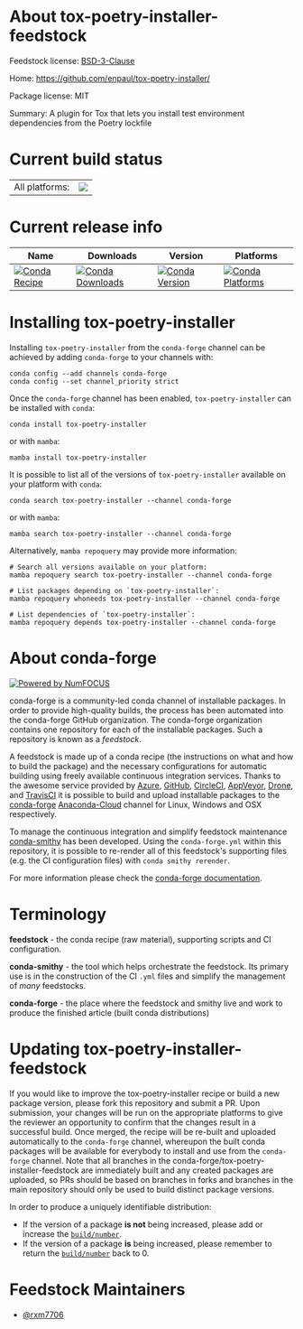 About tox-poetry-installer-feedstock
====================================

Feedstock license: [BSD-3-Clause](https://github.com/conda-forge/tox-poetry-installer-feedstock/blob/main/LICENSE.txt)

Home: https://github.com/enpaul/tox-poetry-installer/

Package license: MIT

Summary: A plugin for Tox that lets you install test environment dependencies from the Poetry lockfile

Current build status
====================


<table><tr><td>All platforms:</td>
    <td>
      <a href="https://dev.azure.com/conda-forge/feedstock-builds/_build/latest?definitionId=18754&branchName=main">
        <img src="https://dev.azure.com/conda-forge/feedstock-builds/_apis/build/status/tox-poetry-installer-feedstock?branchName=main">
      </a>
    </td>
  </tr>
</table>

Current release info
====================

| Name | Downloads | Version | Platforms |
| --- | --- | --- | --- |
| [![Conda Recipe](https://img.shields.io/badge/recipe-tox--poetry--installer-green.svg)](https://anaconda.org/conda-forge/tox-poetry-installer) | [![Conda Downloads](https://img.shields.io/conda/dn/conda-forge/tox-poetry-installer.svg)](https://anaconda.org/conda-forge/tox-poetry-installer) | [![Conda Version](https://img.shields.io/conda/vn/conda-forge/tox-poetry-installer.svg)](https://anaconda.org/conda-forge/tox-poetry-installer) | [![Conda Platforms](https://img.shields.io/conda/pn/conda-forge/tox-poetry-installer.svg)](https://anaconda.org/conda-forge/tox-poetry-installer) |

Installing tox-poetry-installer
===============================

Installing `tox-poetry-installer` from the `conda-forge` channel can be achieved by adding `conda-forge` to your channels with:

```
conda config --add channels conda-forge
conda config --set channel_priority strict
```

Once the `conda-forge` channel has been enabled, `tox-poetry-installer` can be installed with `conda`:

```
conda install tox-poetry-installer
```

or with `mamba`:

```
mamba install tox-poetry-installer
```

It is possible to list all of the versions of `tox-poetry-installer` available on your platform with `conda`:

```
conda search tox-poetry-installer --channel conda-forge
```

or with `mamba`:

```
mamba search tox-poetry-installer --channel conda-forge
```

Alternatively, `mamba repoquery` may provide more information:

```
# Search all versions available on your platform:
mamba repoquery search tox-poetry-installer --channel conda-forge

# List packages depending on `tox-poetry-installer`:
mamba repoquery whoneeds tox-poetry-installer --channel conda-forge

# List dependencies of `tox-poetry-installer`:
mamba repoquery depends tox-poetry-installer --channel conda-forge
```


About conda-forge
=================

[![Powered by
NumFOCUS](https://img.shields.io/badge/powered%20by-NumFOCUS-orange.svg?style=flat&colorA=E1523D&colorB=007D8A)](https://numfocus.org)

conda-forge is a community-led conda channel of installable packages.
In order to provide high-quality builds, the process has been automated into the
conda-forge GitHub organization. The conda-forge organization contains one repository
for each of the installable packages. Such a repository is known as a *feedstock*.

A feedstock is made up of a conda recipe (the instructions on what and how to build
the package) and the necessary configurations for automatic building using freely
available continuous integration services. Thanks to the awesome service provided by
[Azure](https://azure.microsoft.com/en-us/services/devops/), [GitHub](https://github.com/),
[CircleCI](https://circleci.com/), [AppVeyor](https://www.appveyor.com/),
[Drone](https://cloud.drone.io/welcome), and [TravisCI](https://travis-ci.com/)
it is possible to build and upload installable packages to the
[conda-forge](https://anaconda.org/conda-forge) [Anaconda-Cloud](https://anaconda.org/)
channel for Linux, Windows and OSX respectively.

To manage the continuous integration and simplify feedstock maintenance
[conda-smithy](https://github.com/conda-forge/conda-smithy) has been developed.
Using the ``conda-forge.yml`` within this repository, it is possible to re-render all of
this feedstock's supporting files (e.g. the CI configuration files) with ``conda smithy rerender``.

For more information please check the [conda-forge documentation](https://conda-forge.org/docs/).

Terminology
===========

**feedstock** - the conda recipe (raw material), supporting scripts and CI configuration.

**conda-smithy** - the tool which helps orchestrate the feedstock.
                   Its primary use is in the construction of the CI ``.yml`` files
                   and simplify the management of *many* feedstocks.

**conda-forge** - the place where the feedstock and smithy live and work to
                  produce the finished article (built conda distributions)


Updating tox-poetry-installer-feedstock
=======================================

If you would like to improve the tox-poetry-installer recipe or build a new
package version, please fork this repository and submit a PR. Upon submission,
your changes will be run on the appropriate platforms to give the reviewer an
opportunity to confirm that the changes result in a successful build. Once
merged, the recipe will be re-built and uploaded automatically to the
`conda-forge` channel, whereupon the built conda packages will be available for
everybody to install and use from the `conda-forge` channel.
Note that all branches in the conda-forge/tox-poetry-installer-feedstock are
immediately built and any created packages are uploaded, so PRs should be based
on branches in forks and branches in the main repository should only be used to
build distinct package versions.

In order to produce a uniquely identifiable distribution:
 * If the version of a package **is not** being increased, please add or increase
   the [``build/number``](https://docs.conda.io/projects/conda-build/en/latest/resources/define-metadata.html#build-number-and-string).
 * If the version of a package **is** being increased, please remember to return
   the [``build/number``](https://docs.conda.io/projects/conda-build/en/latest/resources/define-metadata.html#build-number-and-string)
   back to 0.

Feedstock Maintainers
=====================

* [@rxm7706](https://github.com/rxm7706/)

